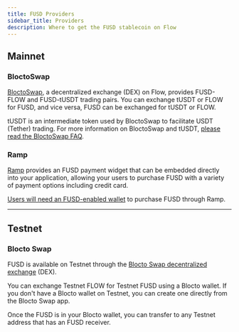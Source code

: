```yaml
---
title: FUSD Providers
sidebar_title: Providers
description: Where to get the FUSD stablecoin on Flow
---
```


## Mainnet

### BloctoSwap

[BloctoSwap](https://swap.blocto.app/), 
a decentralized exchange (DEX) on Flow,
provides FUSD-FLOW and FUSD-tUSDT trading pairs. 
You can exchange tUSDT or FLOW for FUSD, and vice versa, 
FUSD can be exchanged for tUSDT or FLOW.

tUSDT is an intermediate token used by BloctoSwap to facilitate USDT (Tether) trading.
For more information on BloctoSwap and tUSDT, 
[please read the BloctoSwap FAQ](https://guide.blocto.app/article/bloctoswap-intro-faq).

### Ramp

[Ramp](https://ramp.network/) provides an FUSD payment 
widget that can be embedded directly into your application,
allowing your users to purchase FUSD with a variety of payment options
including credit card.

[Users will need an FUSD-enabled wallet](/fusd/#how-do-i-get-an-fusd-enabled-wallet) 
to purchase FUSD through Ramp. 

---

## Testnet

### Blocto Swap

FUSD is available on Testnet through the 
[Blocto Swap decentralized exchange](https://swap-testnet.blocto.app/) (DEX).

You can exchange Testnet FLOW for 
Testnet FUSD using a Blocto wallet.
If you don't have a Blocto wallet on Testnet,
you can create one directly from the Blocto Swap app.

Once the FUSD is in your Blocto wallet,
you can transfer to any Testnet address that has an FUSD receiver.
